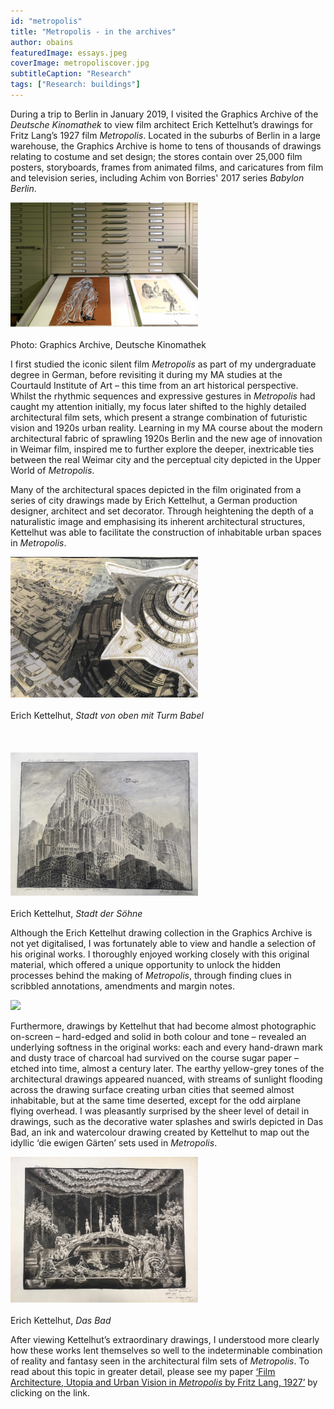 ```yaml
---
id: "metropolis"
title: "Metropolis - in the archives"
author: obains
featuredImage: essays.jpeg
coverImage: metropoliscover.jpg
subtitleCaption: "Research"
tags: ["Research: buildings"]
---
```

During a trip to Berlin in January 2019, I visited the Graphics Archive of the *Deutsche Kinomathek* to view film architect Erich Kettelhut’s drawings for Fritz Lang’s 1927 film *Metropolis*. Located in the suburbs of Berlin in a large warehouse, the Graphics Archive is home to tens of thousands of drawings relating to costume and set design; the stores contain over 25,000 film posters, storyboards, frames from animated films, and caricatures from film and television series, including Achim von Borries' 2017 series *Babylon Berlin*.

<img src="https://raw.githubusercontent.com/floraml/filehosting/master/metropolis/metropolis1.png" width="300"/>
<br></br>Photo: Graphics Archive, Deutsche Kinomathek
 

I first studied the iconic silent film *Metropolis* as part of my undergraduate degree in German, before revisiting it during my MA studies at the Courtauld Institute of Art – this time from an art historical perspective. Whilst the rhythmic sequences and expressive gestures in *Metropolis* had caught my attention initially, my focus later shifted to the highly detailed architectural film sets, which present a strange combination of futuristic vision and 1920s urban reality. Learning in my MA course about the modern architectural fabric of sprawling 1920s Berlin and the new age of innovation in Weimar film, inspired me to further explore the deeper, inextricable ties between the real Weimar city and the perceptual city depicted in the Upper World of *Metropolis*.

Many of the architectural spaces depicted in the film originated from a series of city drawings made by Erich Kettelhut, a German production designer, architect and set decorator. Through heightening the depth of a naturalistic image and emphasising its inherent architectural structures, Kettelhut was able to facilitate the construction of inhabitable urban spaces in *Metropolis*.

<img src="https://github.com/floraml/filehosting/raw/master/metropolis/metropolis2.JPG" width="300"/>
<br></br>
Erich Kettelhut, <i> Stadt von oben mit Turm Babel</i>
<br></br>
<br></br>
<img src="https://github.com/floraml/filehosting/raw/master/metropolis/metropolis3.jpeg" width="300"/>
<br></br>
Erich Kettelhut, <i> Stadt der Söhne</i>


Although the Erich Kettelhut drawing collection in the Graphics Archive is not yet digitalised, I was fortunately able to view and handle a selection of his original works. I thoroughly enjoyed working closely with this original material, which offered a unique opportunity to unlock the hidden processes behind the making of *Metropolis*, through finding clues in scribbled annotations, amendments and margin notes.

<img src="https://github.com/floraml/filehosting/raw/master/metropolis/metropolis4.jpeg" width="300"/>


Furthermore, drawings by Kettelhut that had become almost photographic on-screen – hard-edged and solid in both colour and tone – revealed an underlying softness in the original works: each and every hand-drawn mark and dusty trace of charcoal had survived on the course sugar paper – etched into time, almost a century later. The earthy yellow-grey tones of the architectural drawings appeared nuanced, with streams of sunlight flooding across the drawing surface creating urban cities that seemed almost inhabitable, but at the same time deserted, except for the odd airplane flying overhead. I was pleasantly surprised by the sheer level of detail in drawings, such as the decorative water splashes and swirls depicted in Das Bad, an ink and watercolour drawing created by Kettelhut to map out the idyllic ‘die ewigen Gärten’ sets used in *Metropolis*. 

<img src="https://github.com/floraml/filehosting/raw/master/metropolis/metropolis5.png" width="300"/>
<br></br>
Erich Kettelhut, <i> Das Bad</i>


After viewing Kettelhut’s extraordinary drawings, I understood more clearly how these works lent themselves so well to the indeterminable combination of reality and fantasy seen in the architectural film sets of *Metropolis*. To read about this topic in greater detail, please see my paper [‘Film Architecture, Utopia and Urban Vision in *Metropolis* by Fritz Lang, 1927’](https://github.com/floraml/filehosting/raw/master/Film%20Architecture%2C%20Utopia%20and%20Urban%20Vision.pdf "Download") by clicking on the link.
